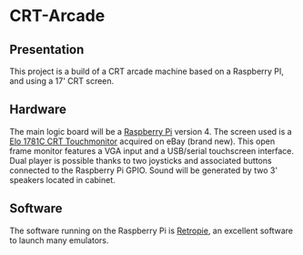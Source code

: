 # CRT-Arcade
## Presentation
This project is a build of a CRT arcade machine based on a Raspberry PI, and using a 17' CRT screen.

## Hardware
The main logic board will be a [Raspberry Pi](https://www.raspberrypi.org/)  version 4.
The screen used is a [Elo 1781C CRT Touchmonitor](https://www.elotouch.com/1787c-discontinued-apr-2007.html) acquired on eBay (brand new). This open frame monitor features a VGA input and a USB/serial touchscreen interface.
Dual player is possible thanks to two joysticks and associated buttons connected to the Raspberry Pi GPIO.
Sound will be generated by two 3' speakers located in cabinet.

## Software
The software running on the Raspberry Pi is [Retropie](https://retropie.org.uk/), an excellent software to launch many emulators.

